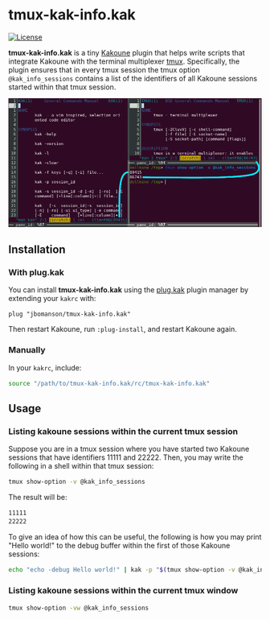 # tmux-kak-info.kak

[![License](https://img.shields.io/github/license/jbomanson/tmux-kak-info.kak)](https://opensource.org/licenses/Apache-2.0)

**tmux-kak-info.kak** is a tiny
[Kakoune](https://github.com/mawww/kakoune) plugin that helps write scripts
that integrate Kakoune with the terminal multiplexer
[tmux](https://github.com/tmux/tmux).
Specifically, the plugin ensures that in every tmux session the tmux option
`@kak_info_sessions` contains a list of the identifiers of all Kakoune sessions
started within that tmux session.

![screenshot](docs/screenshot.png)

## Installation

### With plug.kak

You can install **tmux-kak-info.kak** using the
[plug.kak](https://github.com/andreyorst/plug.kak) plugin manager by extending
your `kakrc` with:

```kak
plug "jbomanson/tmux-kak-info.kak"
```

Then restart Kakoune, run `:plug-install`, and restart Kakoune again.

### Manually

In your `kakrc`, include:

```sh
source "/path/to/tmux-kak-info.kak/rc/tmux-kak-info.kak"
```

## Usage

### Listing kakoune sessions within the current tmux session

Suppose you are in a tmux session where you have started two Kakoune sessions
that have identifiers 11111 and 22222.
Then, you may write the following in a shell within that tmux session:

```sh
tmux show-option -v @kak_info_sessions
```

The result will be:
```sh
11111
22222
```

To give an idea of how this can be useful, the following is how you may print
"Hello world!" to the debug buffer within the first of those Kakoune sessions:

```sh
echo "echo -debug Hello world!" | kak -p "$(tmux show-option -v @kak_info_sessions | head -n1)"
```

### Listing kakoune sessions within the current tmux window

```sh
tmux show-option -vw @kak_info_sessions
```
